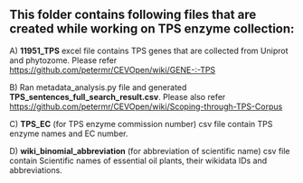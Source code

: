 ## This folder contains following files that are created while working on TPS enzyme collection:

A) **11951_TPS** excel file contains TPS genes that are collected from Uniprot and phytozome. Please refer https://github.com/petermr/CEVOpen/wiki/GENE-:-TPS 

B) Ran metadata_analysis.py file and generated **TPS_sentences_full_search_result.csv**. Please also refer https://github.com/petermr/CEVOpen/wiki/Scoping-through-TPS-Corpus

C) **TPS_EC** (for TPS enzyme commission number) csv file contain TPS enzyme names and EC number.

D) **wiki_binomial_abbreviation** (for abbreviation of scientific name) csv file contain Scientific names of essential oil plants, their wikidata IDs and abbreviations.
